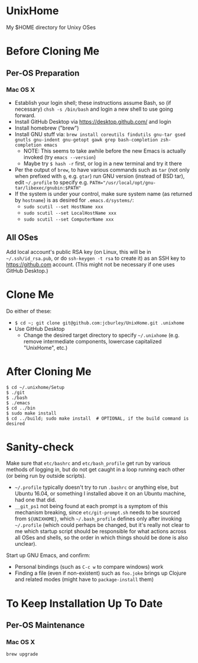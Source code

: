 # UnixHome
My $HOME directory for Unixy OSes

# Before Cloning Me

## Per-OS Preparation
### Mac OS X
- Establish your login shell; these instructions assume Bash, so (if necessary) `chsh -s /bin/bash` and login a new shell to use going forward.
- Install GitHub Desktop via https://desktop.github.com/ and login
- Install homebrew ("brew")
- Install GNU stuff via:
    `brew install coreutils findutils gnu-tar gsed gnutls gnu-indent gnu-getopt gawk grep bash-completion zsh-completion emacs`
  - NOTE: This seems to take awhile before the new Emacs is actually invoked (try `emacs --version`)
  - Maybe try `$ hash -r` first, or log in a new terminal and try it there
- Per the output of `brew`, to have various commands such as `tar` (not only when prefixed with `g`, e.g. `gtar`) run GNU version (instead of BSD tar), edit `~/.profile` to specify e.g. `PATH="/usr/local/opt/gnu-tar/libexec/gnubin:$PATH"`
- If the system is under your control, make sure system name (as returned by `hostname`) is as desired for `.emacs.d/systems/`:
  - `sudo scutil --set HostName xxx`
  - `sudo scutil --set LocalHostName xxx`
  - `sudo scutil --set ComputerName xxx`

## All OSes
Add local account's public RSA key (on Linux, this will be in `~/.ssh/id_rsa.pub`, or do `ssh-keygen -t rsa` to create it) as an SSH key to https://github.com account. (This might not be necessary if one uses GitHub Desktop.)

# Clone Me
Do either of these:
- `$ cd ~; git clone git@github.com:jcburley/UnixHome.git .unixhome`
- Use GitHub Desktop
  - Change the desired target directory to specify `~/.unixhome` (e.g. remove intermediate components, lowercase capitalized "UnixHome", etc.)

# After Cloning Me
```
$ cd ~/.unixhome/Setup
$ ./git
$ ./bash
$ ./emacs
$ cd ../bin
$ sudo make install
$ cd ../build; sudo make install  # OPTIONAL, if the build command is desired
```

# Sanity-check
Make sure that `etc/bashrc` and `etc/bash_profile` get run by various methods of logging in, but do not get caught in a loop running each other (or being run by outside scripts).
- `~/.profile` typically doesn't try to run `.bashrc` or anything else, but Ubuntu 16.04, or something I installed above it on an Ubuntu machine, had one that did.
- `__git_ps1` not being found at each prompt is a symptom of this mechanism breaking, since `etc/git-prompt.sh` needs to be sourced from `${UNIXHOME}`, which `~/.bash_profile` defines only after invoking `~/.profile` (which could perhaps be changed, but it's really not clear to me which startup script should be responsible for what actions across all OSes and shells, so the order in which things should be done is also unclear).

Start up GNU Emacs, and confirm:
- Personal bindings (such as `C-c w` to compare windows) work
- Finding a file (even if non-existent) such as `foo.joke` brings up Clojure and related modes (might have to `package-install` them)

# To Keep Installation Up To Date

## Per-OS Maintenance
### Mac OS X
```
brew upgrade
```


